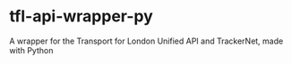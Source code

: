 # tfl-api-wrapper-py
A wrapper for the Transport for London Unified API and TrackerNet, made with Python
